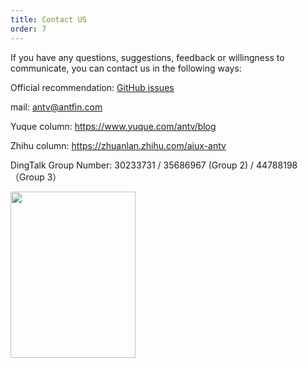 ```yaml
---
title: Contact US
order: 7
---
```


If you have any questions, suggestions, feedback or willingness to communicate, you can contact us in the following ways:

Official recommendation: [GitHub issues](https://github.com/antvis/G2/issues)

mail: antv@antfin.com

Yuque column: https://www.yuque.com/antv/blog

Zhihu column: https://zhuanlan.zhihu.com/aiux-antv

DingTalk Group Number: 30233731 / 35686967 (Group 2) / 44788198 （Group 3）

<img src="https://gw.alipayobjects.com/zos/antfincdn/hTzzaqgHgQ/Antv%252520G2%252520%26%252520G2Plot.png" width="200" height="266" />
